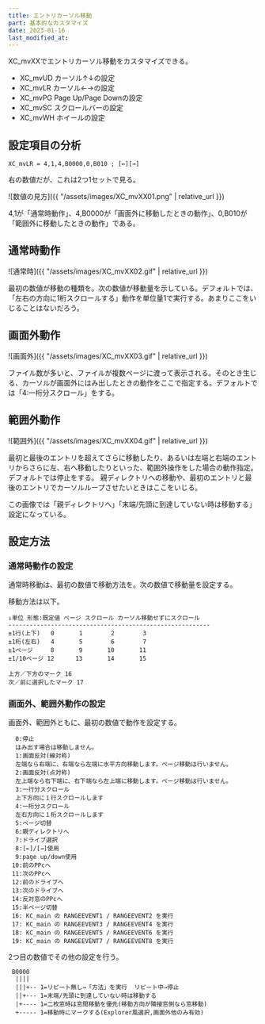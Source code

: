 ```yaml
---
title: エントリカーソル移動
part: 基本的なカスタマイズ
date: 2023-01-16
last_modified_at: 
---
```


XC_mvXXでエントリカーソル移動をカスタマイズできる。

- XC_mvUD カーソル↑↓の設定
- XC_mvLR カーソル←→の設定
- XC_mvPG Page Up/Page Downの設定
- XC_mvSC スクロールバーの設定
- XC_mvWH ホイールの設定

## 設定項目の分析

```text
XC_mvLR = 4,1,4,B0000,0,B010 ; [←][→]
```

右の数値だが、これは2つ1セットで見る。

![数値の見方]({{ "/assets/images/XC_mvXX01.png" | relative_url }})

4,1が「通常時動作」、4,B0000が「画面外に移動したときの動作」、0,B010が「範囲外に移動したときの動作」である。


## 通常時動作

![通常時]({{ "/assets/images/XC_mvXX02.gif" | relative_url }})

最初の数値が移動の種類を。次の数値が移動量を示している。デフォルトでは、「左右の方向に1桁スクロールする」動作を単位量1で実行する。あまりここをいじることはないだろう。

##  画面外動作

![画面外]({{ "/assets/images/XC_mvXX03.gif" | relative_url }})

ファイル数が多いと、ファイルが複数ページに渡って表示される。そのとき生じる、カーソルが画面外にはみ出したときの動作をここで指定する。デフォルトでは「4:一桁分スクロール」をする。

## 範囲外動作

![範囲外]({{ "/assets/images/XC_mvXX04.gif" | relative_url }})

最初と最後のエントリを超えてさらに移動したり、あるいは左端と右端のエントリからさらに左、右へ移動したりといった、範囲外操作をした場合の動作指定。デフォルトでは停止をする。
親ディレクトリへの移動や、最初のエントリと最後のエントリでカーソルループさせたいときはここをいじる。

この画像では「親ディレクトリへ」「末端/先頭に到達していない時は移動する」設定になっている。

## 設定方法

### 通常時動作の設定

通常時移動は、最初の数値で移動方法を。次の数値で移動量を設定する。

移動方法は以下。

```text
↓単位 形態:既定値 ページ スクロール カーソル移動せずにスクロール
---------------------------------------------------------
±1行(上下)   0       1        2        3
±1桁(左右)   4       5        6        7
±1ページ     8       9       10       11
±1/10ページ 12      13       14       15

上方／下方のマーク 16
次／前に選択したマーク 17
```

### 画面外、範囲外動作の設定

画面外、範囲外ともに、最初の数値で動作を設定する。

```text
  0:停止
  はみ出す場合は移動しません。
  1:画面反対(線対称)
  左端なら右端に、右端なら左端に水平方向移動します。ページ移動は行いません。
  2:画面反対(点対称)
  左上端なら右下端に、右下端なら左上端に移動します。ページ移動は行いません。
  3:一行分スクロール
  上下方向に１行スクロールします
  4:一桁分スクロール
  左右方向に１桁スクロールします
  5:ページ切替
  6:親ディレクトリへ
  7:ドライブ選択
  8:[←]/[→]使用
  9:page up/down使用
 10:前のPPcへ
 11:次のPPcへ
 12:前のドライブへ
 13:次のドライブへ
 14:反対窓のPPcへ
 15:半ページ切替
 16: KC_main の RANGEEVENT1 / RANGEEVENT2 を実行
 17: KC_main の RANGEEVENT3 / RANGEEVENT4 を実行
 18: KC_main の RANGEEVENT5 / RANGEEVENT6 を実行
 19: KC_main の RANGEEVENT7 / RANGEEVENT8 を実行
```

2つ目の数値でその他の設定を行う。

```text
 B0000
  ||||
  |||+-- 1=リピート無し→「方法」を実行  リピート中→停止
  ||+--- 1=末端/先頭に到達していない時は移動する
  |+---- 1=二枚窓時は窓間移動を優先(移動方向が隣接窓側なら窓移動)
  +----- 1=移動時にマークする(Explorer風選択,画面外他のみ有効)
```
